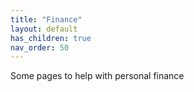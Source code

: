 ```yaml
---
title: "Finance"
layout: default
has_children: true
nav_order: 50
---
```


Some pages to help with personal finance